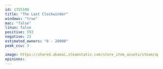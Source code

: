 ```yaml
---
id: 1755100
title: "The Last Clockwinder"
windows: "true"
mac: "false"
linux: false
positive: 593
negative: 23
estimated_owners: "0 - 20000"
peak_ccu: 3

image: https://shared.akamai.steamstatic.com/store_item_assets/steam/apps/1755100/header.jpg?t=1728481831
opinions:
---
```

